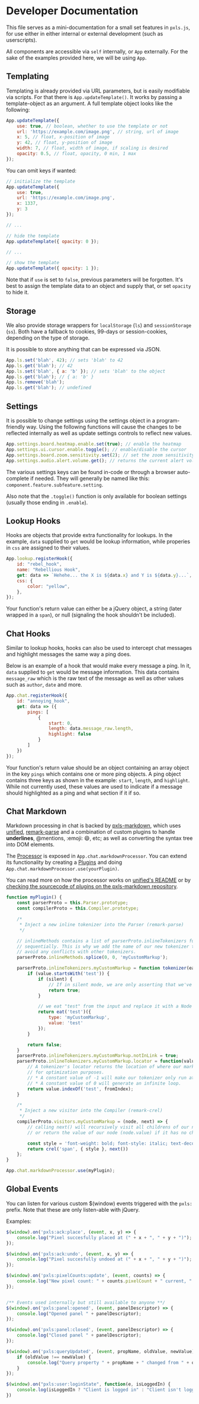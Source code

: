 # Developer Documentation

This file serves as a mini-documentation for a small set features in `pxls.js`, for use either in either internal or external development (such as userscripts).

All components are accessible via `self` internally, or `App` externally. For the sake of the examples provided here, we will be using `App`.

## Templating

Templating is already provided via URL parameters, but is easily modifiable via scripts.
For that there is `App.updateTemplate()`. It works by passing a template-object as an argument. A full template object looks like the following:

```js
App.updateTemplate({
    use: true, // boolean, whether to use the template or not
    url: 'https://example.com/image.png', // string, url of image
    x: 5, // float, x-position of image
    y: 42, // float, y-position of image
    width: 7, // float, width of image, if scaling is desired
    opacity: 0.5, // float, opacity, 0 min, 1 max
});
```

You can omit keys if wanted:

```js
// initialize the template
App.updateTemplate({
    use: true,
    url: 'https://example.com/image.png',
    x: 1337,
    y: 3
});

// ...

// hide the template
App.updateTemplate({ opacity: 0 });

// ...

// show the template
App.updateTemplate({ opacity: 1 });
```

Note that if `use` is set to `false`, previous parameters will be forgotten.
It's best to assign the template data to an object and supply that, or set `opacity` to hide it.

## Storage

We also provide storage wrappers for `localStorage` (`ls`) and `sessionStorage` (`ss`).
Both have a fallback to cookies, 99-days or session-cookies, depending on the type of storage.

It is possible to store anything that can be expressed via JSON.

```js
App.ls.set('blah', 42); // sets 'blah' to 42
App.ls.get('blah'); // 42
App.ls.set('blah', { a: 'b' }); // sets 'blah' to the object
App.ls.get('blah'); // { a: 'b' }
App.ls.remove('blah');
App.ls.get('blah'); // undefined
```

## Settings

It is possible to change settings using the settings object in a program-friendly way.
Using the following functions will cause the changes to be reflected internally as well as update settings controls to reflect new values.

```js
App.settings.board.heatmap.enable.set(true); // enable the heatmap
App.settings.ui.cursor.enable.toggle(); // enable/disable the cursor
App.settings.board.zoom.sensitivity.set(2); // set the zoom sensitivity
App.settings.audio.alert.volume.get(); // returns the current alert volume
```

The various settings keys can be found in-code or through a browser auto-complete if needed.
They will generally be named like this: `component.feature.subfeature.setting`.

Also note that the `.toggle()` function is only available for boolean settings (usually those ending in `.enable`).

## Lookup Hooks

Hooks are objects that provide extra functionality for lookups.
In the example, `data` supplied to `get` would be lookup information, while properies in `css` are assigned to their values.

```js
App.lookup.registerHook({
    id: "rebel_hook",
    name: "Rebellious Hook",
    get: data => `Hehehe... the X is ${data.x} and Y is ${data.y}...`,
    css: {
        color: "yellow",
    },
});
```

Your function's return value can either be a jQuery object, a string (later wrapped in a `span`), or null (signaling the hook shouldn't be included).

## Chat Hooks

Similar to lookup hooks, hooks can also be used to intercept chat messages and highlight messages the same way a ping does.

Below is an example of a hook that would make every message a ping.
In it, `data` supplied to `get` would be message information.
This data contains `message_raw` which is the raw text of the message as well as other values such as `author`, `date` and more.

```js
App.chat.registerHook({
    id: "annoying_hook",
    get: data => ({
        pings: [
            {
                start: 0,
                length: data.message_raw.length,
                highlight: false
            }
        ]
    })
});
```

Your function's return value should be an object containing an array object in the key `pings` which contains one or more ping objects.
A ping object contains three keys as shown in the example: `start`, `length`, and `highlight`.
While not currently used, these values are used to indicate if a message should highlighted as a ping and what section if it if so.

## Chat Markdown

Markdown processing in chat is backed by [pxls-markdown](https://github.com/pxlsspace/pxls-markdown), which uses [unified](https://github.com/unifiedjs/unified), [remark-parse](https://github.com/remarkjs/remark/tree/master/packages/remark-parse) and a combination of custom plugins to handle __underlines__, @mentions, :emoji: 😄, etc; as well as converting the syntax tree into DOM elements.

The [Processor](https://github.com/unifiedjs/unified#processors) is exposed in `App.chat.markdownProcessor`. You can extend its functionality by creating a [Plugins](https://github.com/unifiedjs/unified#plugin) and doing `App.chat.markdownProcessor.use(yourPlugin)`.

You can read more on how the processor works on [unified's README](https://github.com/unifiedjs/unified#description) or by [checking the sourcecode of plugins on the pxls-markdown repository](https://github.com/pxlsspace/pxls-markdown/tree/master/plugins).

```js
function myPlugin() {
    const parserProto = this.Parser.prototype;
    const compilerProto = this.Compiler.prototype;

    /*
     * Inject a new inline tokenizer into the Parser (remark-parse)
     */

    // inlineMethods contains a list of parserProto.inlineTokenizers functions to run
    // sequentially. This is why we add the name of our new tokenizer to the beginning, as to
    // avoid any conflicts with other tokenizers.
    parserProto.inlineMethods.splice(0, 0, 'myCustomMarkup');

    parserProto.inlineTokenizers.myCustomMarkup = function tokenizer(eat, value, silent) {
        if (value.startsWith('test')) {
            if (silent) {
                // If in silent mode, we are only asserting that we've found our markup.
                return true;
            }

            // we eat "test" from the input and replace it with a Node of type "myCustomMarkup" and value "test"
            return eat('test')({
                type: 'myCustomMarkup',
                value: 'test'
            });
        }

        return false;
    }
    parserProto.inlineTokenizers.myCustomMarkup.notInLink = true;
    parserProto.inlineTokenizers.myCustomMarkup.locator = function(value, fromIndex) {
        // A tokenizer's locator returns the location of where our markup starts, or -1 if not found,
        // for optimization purposes.
        // * A constant value of -1 will make our tokenizer only run at the beginning of the source string.
        // * A constant value of 0 will generate an infinite loop.
        return value.indexOf('test', fromIndex);
    }

    /*
     * Inject a new visitor into the Compiler (remark-crel)
     */
    compilerProto.visitors.myCustomMarkup = (node, next) => {
        // calling next() will recursively visit all childrens of our node (node.children)
        // or return the value of our node (node.value) if it has no children.

        const style = 'font-weight: bold; font-style: italic; text-decoration: underline;';
        return crel('span', { style }, next())
    };
}

App.chat.markdownProcessor.use(myPlugin);
```

## Global Events

You can listen for various custom $(window) events triggered with the `pxls:` prefix. Note that these are only listen-able with jQuery.

Examples:
```js
$(window).on('pxls:ack:place', (event, x, y) => {
    console.log("Pixel succesfully placed at (" + x + ", " + y + ")");
});

$(window).on('pxls:ack:undo', (event, x, y) => {
    console.log("Pixel succesfully undoed at (" + x + ", " + y + ")");
});

$(window).on('pxls:pixelCounts:update', (event, counts) => {
    console.log("New pixel count: " + counts.pixelCount + " current, " + counts.pixelCountAllTime + " all time");
});


/** Events used internally but still available to anyone **/
$(window).on('pxls:panel:opened', (event, panelDescriptor) => {
    console.log("Opened panel " + panelDescriptor);
});

$(window).on('pxls:panel:closed', (event, panelDescriptor) => {
    console.log("Closed panel " + panelDescriptor);
});

$(window).on('pxls:queryUpdated', (event, propName, oldValue, newValue) => {
    if (oldValue !== newValue) {
        console.log("Query property " + propName + " changed from " + oldValue + " to " + newValue);
    }
});

$(window).on("pxls:user:loginState", function(e, isLoggedIn) {
    console.log(isLoggedIn ? "Client is logged in" : "Client isn't logged in");
})
```
